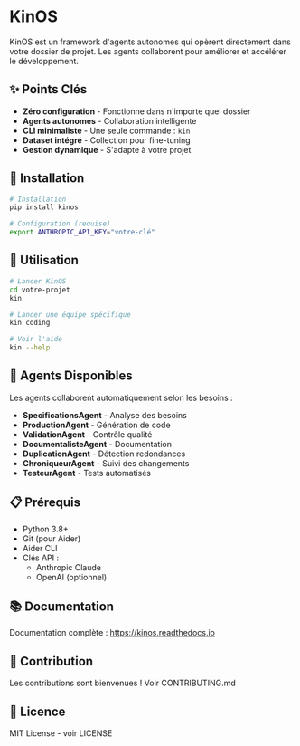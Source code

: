 # KinOS

KinOS est un framework d'agents autonomes qui opèrent directement dans votre dossier de projet. Les agents collaborent pour améliorer et accélérer le développement.

## ✨ Points Clés

- **Zéro configuration** - Fonctionne dans n'importe quel dossier
- **Agents autonomes** - Collaboration intelligente
- **CLI minimaliste** - Une seule commande : `kin`
- **Dataset intégré** - Collection pour fine-tuning
- **Gestion dynamique** - S'adapte à votre projet

## 🚀 Installation

```bash
# Installation
pip install kinos

# Configuration (requise)
export ANTHROPIC_API_KEY="votre-clé"
```

## 🚀 Utilisation

```bash
# Lancer KinOS
cd votre-projet
kin

# Lancer une équipe spécifique
kin coding

# Voir l'aide
kin --help
```

## 🤖 Agents Disponibles

Les agents collaborent automatiquement selon les besoins :

- **SpecificationsAgent** - Analyse des besoins
- **ProductionAgent** - Génération de code
- **ValidationAgent** - Contrôle qualité
- **DocumentalisteAgent** - Documentation
- **DuplicationAgent** - Détection redondances
- **ChroniqueurAgent** - Suivi des changements
- **TesteurAgent** - Tests automatisés

## 📋 Prérequis

- Python 3.8+
- Git (pour Aider)
- Aider CLI
- Clés API :
  * Anthropic Claude
  * OpenAI (optionnel)

## 📚 Documentation

Documentation complète : https://kinos.readthedocs.io

## 🤝 Contribution

Les contributions sont bienvenues ! Voir CONTRIBUTING.md

## 📝 Licence

MIT License - voir LICENSE
